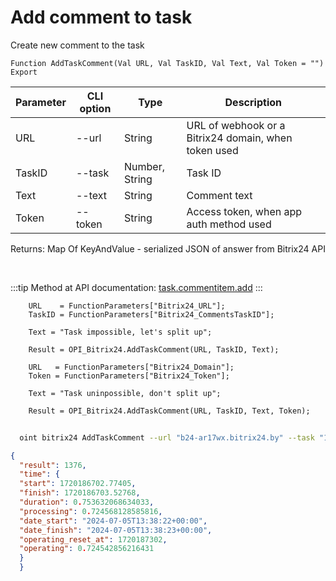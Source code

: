 ﻿---
sidebar_position: 3
---

# Add comment to task
 Create new comment to the task



`Function AddTaskComment(Val URL, Val TaskID, Val Text, Val Token = "") Export`

  | Parameter | CLI option | Type | Description |
  |-|-|-|-|
  | URL | --url | String | URL of webhook or a Bitrix24 domain, when token used |
  | TaskID | --task | Number, String | Task ID |
  | Text | --text | String | Comment text |
  | Token | --token | String | Access token, when app auth method used |

  
  Returns:  Map Of KeyAndValue - serialized JSON of answer from Bitrix24 API

<br/>

:::tip
Method at API documentation: [task.commentitem.add](https://dev.1c-bitrix.ru/rest_help/tasks/task/commentitem/add.php)
:::
<br/>


```bsl title="Code example"
    URL    = FunctionParameters["Bitrix24_URL"];
    TaskID = FunctionParameters["Bitrix24_CommentsTaskID"];

    Text = "Task impossible, let's split up";

    Result = OPI_Bitrix24.AddTaskComment(URL, TaskID, Text);

    URL   = FunctionParameters["Bitrix24_Domain"];
    Token = FunctionParameters["Bitrix24_Token"];

    Text = "Task uninpossible, don't split up";

    Result = OPI_Bitrix24.AddTaskComment(URL, TaskID, Text, Token);
```



```sh title="CLI command example"
    
  oint bitrix24 AddTaskComment --url "b24-ar17wx.bitrix24.by" --task "1082" --text "Task uninpossible, don't split up" --token "fe3fa966006e9f06006b12e400000001000..."

```

```json title="Result"
{
  "result": 1376,
  "time": {
  "start": 1720186702.77405,
  "finish": 1720186703.52768,
  "duration": 0.753632068634033,
  "processing": 0.724568128585816,
  "date_start": "2024-07-05T13:38:22+00:00",
  "date_finish": "2024-07-05T13:38:23+00:00",
  "operating_reset_at": 1720187302,
  "operating": 0.724542856216431
  }
  }
```

